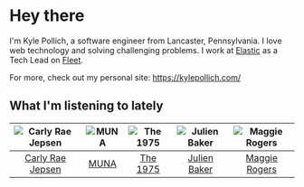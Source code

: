 # Hey there


I'm Kyle Pollich, a software engineer from Lancaster, Pennsylvania. I love web technology and solving challenging problems.
I work at [Elastic](https://www.elastic.co/) as a Tech Lead on [Fleet](https://www.elastic.co/guide/en/fleet/current/fleet-overview.html).

For more, check out my personal site: https://kylepollich.com/

## What I'm listening to lately

<!-- begin artists -->
  |![Carly Rae Jepsen](https://i.scdn.co/image/ab6761610000f178358577f183465ae7698a53a7)|![MUNA](https://i.scdn.co/image/ab6761610000f178eff80f0e9a1932555d15cd74)|![The 1975](https://i.scdn.co/image/ab6761610000f17889348336354096fd4e36ca73)|![Julien Baker](https://i.scdn.co/image/ab6761610000f17809239cf62ab2187c023fcee4)|![Maggie Rogers](https://i.scdn.co/image/ab6761610000f178c8167bcebaf508dc6c3459b1)|
  |:---:|:---:|:---:|:---:|:---:|
  |[Carly Rae Jepsen](https://open.spotify.com/artist/6sFIWsNpZYqfjUpaCgueju)|[MUNA](https://open.spotify.com/artist/6xdRb2GypJ7DqnWAI2mHGn)|[The 1975](https://open.spotify.com/artist/3mIj9lX2MWuHmhNCA7LSCW)|[Julien Baker](https://open.spotify.com/artist/12zbUHbPHL5DGuJtiUfsip)|[Maggie Rogers](https://open.spotify.com/artist/4NZvixzsSefsNiIqXn0NDe)|
<!-- end artists -->
